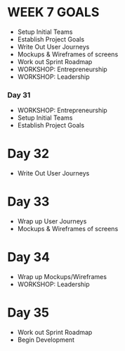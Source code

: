 # WEEK 7 GOALS
- Setup Initial Teams
- Establish Project Goals
- Write Out User Journeys
- Mockups & Wireframes of screens
- Work out Sprint Roadmap
- WORKSHOP: Entrepreneurship
- WORKSHOP: Leadership

### Day 31
- WORKSHOP: Entrepreneurship
- Setup Initial Teams
- Establish Project Goals

# Day 32
- Write Out User Journeys

# Day 33
- Wrap up User Journeys
- Mockups & Wireframes of screens

# Day 34
- Wrap up Mockups/Wireframes
- WORKSHOP: Leadership

# Day 35
- Work out Sprint Roadmap
- Begin Development
